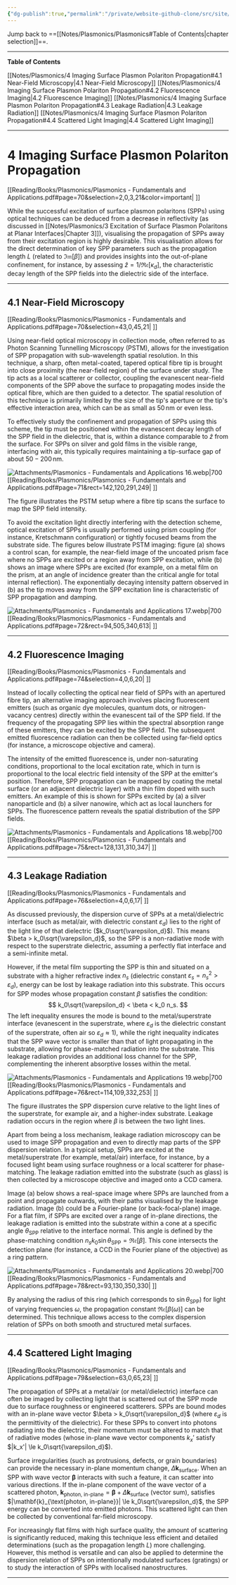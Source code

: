 ```yaml
---
{"dg-publish":true,"permalink":"/private/website-github-clone/src/site/notes/notes/plasmonics/4-imaging-surface-plasmon-polariton-propagation/","updated":"2025-07-03T20:20:02.059+02:00"}
---
```



Jump back to ==[[Notes/Plasmonics/Plasmonics#Table of Contents\|chapter selection]]==.

---
**Table of Contents**

[[Notes/Plasmonics/4 Imaging Surface Plasmon Polariton Propagation#4.1 Near-Field Microscopy\|4.1 Near-Field Microscopy]]
[[Notes/Plasmonics/4 Imaging Surface Plasmon Polariton Propagation#4.2 Fluorescence Imaging\|4.2 Fluorescence Imaging]]
[[Notes/Plasmonics/4 Imaging Surface Plasmon Polariton Propagation#4.3 Leakage Radiation\|4.3 Leakage Radiation]]
[[Notes/Plasmonics/4 Imaging Surface Plasmon Polariton Propagation#4.4 Scattered Light Imaging\|4.4 Scattered Light Imaging]]

---
# 4 Imaging Surface Plasmon Polariton Propagation
[[Reading/Books/Plasmonics/Plasmonics - Fundamentals and Applications.pdf#page=70&selection=2,0,3,21&color=important| ]]

While the successful excitation of surface plasmon polaritons (SPPs) using optical techniques can be deduced from a decrease in reflectivity (as discussed in [[Notes/Plasmonics/3 Excitation of Surface Plasmon Polaritons at Planar Interfaces\|Chapter 3]]), visualising the propagation of SPPs away from their excitation region is highly desirable. This visualisation allows for the direct determination of key SPP parameters such as the propagation length $L$ (related to $\mathfrak{Im}\left[\beta\right]$) and provides insights into the out-of-plane confinement, for instance, by assessing $\hat{z} = 1/\mathfrak{Re}\left[\kappa_d\right]$, the characteristic decay length of the SPP fields into the dielectric side of the interface.

---
## 4.1 Near-Field Microscopy
[[Reading/Books/Plasmonics/Plasmonics - Fundamentals and Applications.pdf#page=70&selection=43,0,45,21| ]]

Using near-field optical microscopy in collection mode, often referred to as Photon Scanning Tunnelling Microscopy (PSTM), allows for the investigation of SPP propagation with sub-wavelength spatial resolution. In this technique, a sharp, often metal-coated, tapered optical fibre tip is brought into close proximity (the near-field region) of the surface under study. The tip acts as a local scatterer or collector, coupling the evanescent near-field components of the SPP above the surface to propagating modes inside the optical fibre, which are then guided to a detector. The spatial resolution of this technique is primarily limited by the size of the tip's aperture or the tip's effective interaction area, which can be as small as $50 \, \text{nm}$ or even less.

To effectively study the confinement and propagation of SPPs using this scheme, the tip must be positioned within the evanescent decay length of the SPP field in the dielectric, that is, within a distance comparable to $\hat{z}$ from the surface. For SPPs on silver and gold films in the visible range, interfacing with air, this typically requires maintaining a tip-surface gap of about $50-200 \, \text{nm}$.

![Attachments/Plasmonics - Fundamentals and Applications 16.webp|700](/img/user/Attachments/Plasmonics%20-%20Fundamentals%20and%20Applications%2016.webp)[[Reading/Books/Plasmonics/Plasmonics - Fundamentals and Applications.pdf#page=71&rect=142,120,291,249| ]]

The figure illustrates the PSTM setup where a fibre tip scans the surface to map the SPP field intensity.

To avoid the excitation light directly interfering with the detection scheme, optical excitation of SPPs is usually performed using prism coupling (for instance, Kretschmann configuration) or tightly focused beams from the substrate side. The figures below illustrate PSTM imaging: figure (a) shows a control scan, for example, the near-field image of the uncoated prism face where no SPPs are excited or a region away from SPP excitation, while (b) shows an image where SPPs are excited (for example, on a metal film on the prism, at an angle of incidence greater than the critical angle for total internal reflection). The exponentially decaying intensity pattern observed in (b) as the tip moves away from the SPP excitation line is characteristic of SPP propagation and damping.

![Attachments/Plasmonics - Fundamentals and Applications 17.webp|700](/img/user/Attachments/Plasmonics%20-%20Fundamentals%20and%20Applications%2017.webp)[[Reading/Books/Plasmonics/Plasmonics - Fundamentals and Applications.pdf#page=72&rect=94,505,340,613| ]]

---
## 4.2 Fluorescence Imaging
[[Reading/Books/Plasmonics/Plasmonics - Fundamentals and Applications.pdf#page=74&selection=4,0,6,20| ]]

Instead of locally collecting the optical near field of SPPs with an apertured fibre tip, an alternative imaging approach involves placing fluorescent emitters (such as organic dye molecules, quantum dots, or nitrogen-vacancy centres) directly within the evanescent tail of the SPP field. If the frequency of the propagating SPP lies within the spectral absorption range of these emitters, they can be excited by the SPP field. The subsequent emitted fluorescence radiation can then be collected using far-field optics (for instance, a microscope objective and camera).

The intensity of the emitted fluorescence is, under non-saturating conditions, proportional to the local excitation rate, which in turn is proportional to the local electric field intensity of the SPP at the emitter's position. Therefore, SPP propagation can be mapped by coating the metal surface (or an adjacent dielectric layer) with a thin film doped with such emitters. An example of this is shown for SPPs excited by (a) a silver nanoparticle and (b) a silver nanowire, which act as local launchers for SPPs. The fluorescence pattern reveals the spatial distribution of the SPP fields.

![Attachments/Plasmonics - Fundamentals and Applications 18.webp|700](/img/user/Attachments/Plasmonics%20-%20Fundamentals%20and%20Applications%2018.webp)
[[Reading/Books/Plasmonics/Plasmonics - Fundamentals and Applications.pdf#page=75&rect=128,131,310,347| ]]

---
## 4.3 Leakage Radiation
[[Reading/Books/Plasmonics/Plasmonics - Fundamentals and Applications.pdf#page=76&selection=4,0,6,17| ]]

As discussed previously, the dispersion curve of SPPs at a metal/dielectric interface (such as metal/air, with dielectric constant $\varepsilon_d$) lies to the right of the light line of that dielectric ($k_0\sqrt{\varepsilon_d}$). This means $\beta > k_0\sqrt{\varepsilon_d}$, so the SPP is a non-radiative mode with respect to the superstrate dielectric, assuming a perfectly flat interface and a semi-infinite metal.

However, if the metal film supporting the SPP is thin and situated on a substrate with a higher refractive index $n_s$ (dielectric constant $\varepsilon_s = n_s^2 > \varepsilon_d$), energy can be lost by leakage radiation into this substrate. This occurs for SPP modes whose propagation constant $\beta$ satisfies the condition:
$$
k_0\sqrt{\varepsilon_d} < \beta < k_0 n_s.
$$
The left inequality ensures the mode is bound to the metal/superstrate interface (evanescent in the superstrate, where $\varepsilon_d$ is the dielectric constant of the superstrate, often air so $\varepsilon_d \approx 1$), while the right inequality indicates that the SPP wave vector is smaller than that of light propagating in the substrate, allowing for phase-matched radiation into the substrate. This leakage radiation provides an additional loss channel for the SPP, complementing the inherent absorptive losses within the metal.

![Attachments/Plasmonics - Fundamentals and Applications 19.webp|700](/img/user/Attachments/Plasmonics%20-%20Fundamentals%20and%20Applications%2019.webp)[[Reading/Books/Plasmonics/Plasmonics - Fundamentals and Applications.pdf#page=76&rect=114,109,332,253| ]]

The figure illustrates the SPP dispersion curve relative to the light lines of the superstrate, for example air, and a higher-index substrate. Leakage radiation occurs in the region where $\beta$ is between the two light lines.

Apart from being a loss mechanism, leakage radiation microscopy can be used to image SPP propagation and even to directly map parts of the SPP dispersion relation. In a typical setup, SPPs are excited at the metal/superstrate (for example, metal/air) interface, for instance, by a focused light beam using surface roughness or a local scatterer for phase-matching. The leakage radiation emitted into the substrate (such as glass) is then collected by a microscope objective and imaged onto a CCD camera.

Image (a) below shows a real-space image where SPPs are launched from a point and propagate outwards, with their paths visualised by the leakage radiation. Image (b) could be a Fourier-plane (or back-focal-plane) image. For a flat film, if SPPs are excited over a range of in-plane directions, the leakage radiation is emitted into the substrate within a cone at a specific angle $\theta_{\text{SPP}}$ relative to the interface normal. This angle is defined by the phase-matching condition $n_s k_0 \sin\theta_{\text{SPP}} = \mathfrak{Re}\left[\beta\right]$. This cone intersects the detection plane (for instance, a CCD in the Fourier plane of the objective) as a ring pattern.

![Attachments/Plasmonics - Fundamentals and Applications 20.webp|700](/img/user/Attachments/Plasmonics%20-%20Fundamentals%20and%20Applications%2020.webp)[[Reading/Books/Plasmonics/Plasmonics - Fundamentals and Applications.pdf#page=78&rect=93,130,350,330| ]]

By analysing the radius of this ring (which corresponds to $\sin\theta_{\text{SPP}}$) for light of varying frequencies $\omega$, the propagation constant $\mathfrak{Re}\left[\beta(\omega)\right]$ can be determined. This technique allows access to the complex dispersion relation of SPPs on both smooth and structured metal surfaces.

---
## 4.4 Scattered Light Imaging
[[Reading/Books/Plasmonics/Plasmonics - Fundamentals and Applications.pdf#page=79&selection=63,0,65,23| ]]

The propagation of SPPs at a metal/air (or metal/dielectric) interface can often be imaged by collecting light that is scattered out of the SPP mode due to surface roughness or engineered scatterers. SPPs are bound modes with an in-plane wave vector $\beta > k_0\sqrt{\varepsilon_d}$ (where $\varepsilon_d$ is the permittivity of the dielectric). For these SPPs to convert into photons radiating into the dielectric, their momentum must be altered to match that of radiative modes (whose in-plane wave vector components $k_x'$ satisfy $|k_x'| \le k_0\sqrt{\varepsilon_d}$).

Surface irregularities (such as protrusions, defects, or grain boundaries) can provide the necessary in-plane momentum change, $\Delta \mathbf{k}_{\text{surface}}$. When an SPP with wave vector $\mathbf{\beta}$ interacts with such a feature, it can scatter into various directions. If the in-plane component of the wave vector of a scattered photon, $\mathbf{k}_{\text{photon, in-plane}} = \mathbf{\beta} + \Delta \mathbf{k}_{\text{surface}}$ (vector sum), satisfies $|\mathbf{k}_{\text{photon, in-plane}}| \le k_0\sqrt{\varepsilon_d}$, the SPP energy can be converted into emitted photons. This scattered light can then be collected by conventional far-field microscopy.

For increasingly flat films with high surface quality, the amount of scattering is significantly reduced, making this technique less efficient and detailed determinations (such as the propagation length $L$) more challenging. However, this method is versatile and can also be applied to determine the dispersion relation of SPPs on intentionally modulated surfaces (gratings) or to study the interaction of SPPs with localised nanostructures.

---